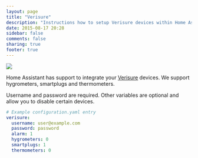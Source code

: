 ```yaml
---
layout: page
title: "Verisure"
description: "Instructions how to setup Verisure devices within Home Assistant."
date: 2015-08-17 20:28
sidebar: false
comments: false
sharing: true
footer: true
---
```


<img src='/images/supported_brands/verisure.png' class='brand pull-right' />

Home Assistant has support to integrate your [Verisure](https://www.verisure.com/) devices. We support hygrometers, smartplugs and thermometers.

Username and password are required. Other variables are optional and allow you to disable certain devices.

```yaml
# Example configuration.yaml entry
verisure:
  username: user@example.com
  password: password
  alarm: 1
  hygrometers: 0
  smartplugs: 1
  thermometers: 0
```
